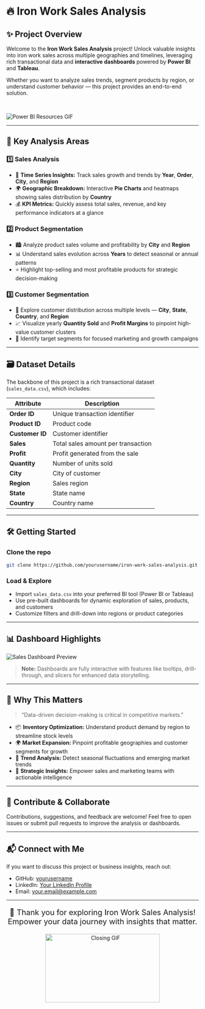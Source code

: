 
# 🔥 Iron Work Sales Analysis


## ✨ **Project Overview**

Welcome to the **Iron Work Sales Analysis** project!
Unlock valuable insights into iron work sales across multiple geographies and timelines, leveraging rich transactional data and **interactive dashboards** powered by **Power BI** and **Tableau**.

Whether you want to analyze sales trends, segment products by region, or understand customer behavior — this project provides an end-to-end solution.

<br>

![Power BI Resources GIF](https://images.squarespace-cdn.com/content/v1/5c42a371f93fd434bb15cb8e/1604201377460-D0SX0GGQPEYZWKSXX7PT/Power+BI+Resources.gif)

---

## 🚀 **Key Analysis Areas**

### 1️⃣ Sales Analysis

* 📅 **Time Series Insights:** Track sales growth and trends by **Year**, **Order**, **City**, and **Region**
* 🌍 **Geographic Breakdown:** Interactive **Pie Charts** and heatmaps showing sales distribution by **Country**
* 💰 **KPI Metrics:** Quickly assess total sales, revenue, and key performance indicators at a glance

### 2️⃣ Product Segmentation

* 🏙️ Analyze product sales volume and profitability by **City** and **Region**
* 📊 Understand sales evolution across **Years** to detect seasonal or annual patterns
* ⭐ Highlight top-selling and most profitable products for strategic decision-making

### 3️⃣ Customer Segmentation

* 👥 Explore customer distribution across multiple levels — **City**, **State**, **Country**, and **Region**
* 📈 Visualize yearly **Quantity Sold** and **Profit Margins** to pinpoint high-value customer clusters
* 🎯 Identify target segments for focused marketing and growth campaigns

---

## 🗃️ **Dataset Details**

The backbone of this project is a rich transactional dataset (`sales_data.csv`), which includes:

| Attribute       | Description                        |
| --------------- | ---------------------------------- |
| **Order ID**    | Unique transaction identifier      |
| **Product ID**  | Product code                       |
| **Customer ID** | Customer identifier                |
| **Sales**       | Total sales amount per transaction |
| **Profit**      | Profit generated from the sale     |
| **Quantity**    | Number of units sold               |
| **City**        | City of customer                   |
| **Region**      | Sales region                       |
| **State**       | State name                         |
| **Country**     | Country name                       |

---

## 🛠️ **Getting Started**

### Clone the repo

```bash
git clone https://github.com/yourusername/iron-work-sales-analysis.git
```

### Load & Explore

* Import `sales_data.csv` into your preferred BI tool (Power BI or Tableau)
* Use pre-built dashboards for dynamic exploration of sales, products, and customers
* Customize filters and drill-down into regions or product categories

---

## 📊 **Dashboard Highlights**

![Sales Dashboard Preview](https://github.com/user-attachments/assets/10fc974e-96d8-43ac-8d56-b29937a51306)

> **Note:** Dashboards are fully interactive with features like tooltips, drill-through, and slicers for enhanced data storytelling.

---

## 🌟 **Why This Matters**

> "Data-driven decision-making is critical in competitive markets."

* 📦 **Inventory Optimization:** Understand product demand by region to streamline stock levels
* 🌍 **Market Expansion:** Pinpoint profitable geographies and customer segments for growth
* 📅 **Trend Analysis:** Detect seasonal fluctuations and emerging market trends
* 💼 **Strategic Insights:** Empower sales and marketing teams with actionable intelligence

---

## 🤝 **Contribute & Collaborate**

Contributions, suggestions, and feedback are welcome!
Feel free to open issues or submit pull requests to improve the analysis or dashboards.

---

## 📬 **Connect with Me**

If you want to discuss this project or business insights, reach out:

* GitHub: [yourusername](https://github.com/yourusername)
* LinkedIn: [Your LinkedIn Profile](https://linkedin.com/in/yourprofile)
* Email: [your.email@example.com](mailto:your.email@example.com)

---


<p align="center" style="font-size: 20px;">
  🎉 Thank you for exploring Iron Work Sales Analysis! <br>
  Empower your data journey with insights that matter.
</p>

<p align="center">
  <img src="https://mir-s3-cdn-cf.behance.net/project_modules/fs/a2418f60390643.5a4b910e63f83.gif" alt="Closing GIF" width="300" height="180">
</p>




